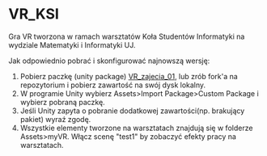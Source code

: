 # VR_KSI

Gra VR tworzona w ramach warsztatów Koła Studentów Informatyki na wydziale Matematyki i Informatyki UJ.

Jak odpowiednio pobrać i skonfigurować najnowszą wersję:

1. Pobierz paczkę (unity package) [VR_zajecia_01](https://docs.google.com/uc?id=0B-4bWEo4TH-cc21YOVZlRTRHMVE&export=download), lub zrób fork'a na repozytorium i pobierz zawartość na swój dysk lokalny.
2. W programie Unity wybierz Assets>Import Package>Custom Package i wybierz pobraną paczkę.
3. Jeśli Unity zapyta o pobranie dodatkowej zawartości(np. brakujący pakiet) wyraź zgodę.
4. Wszystkie elementy tworzone na warsztatach znajdują się w folderze Assets>myVR. Włącz scenę "test1" by zobaczyć efekty pracy na warsztatach.

